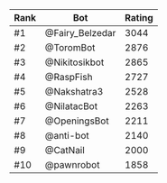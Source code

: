 Rank|Bot|Rating
---|---|---
#1|@Fairy_Belzedar|3044
#2|@ToromBot|2876
#3|@Nikitosikbot|2865
#4|@RaspFish|2727
#5|@Nakshatra3|2528
#6|@NilatacBot|2263
#7|@OpeningsBot|2211
#8|@anti-bot|2140
#9|@CatNail|2000
#10|@pawnrobot|1858
